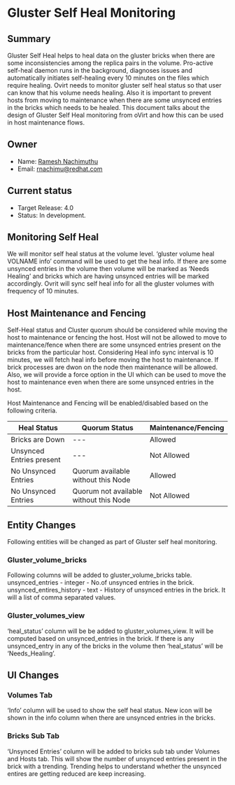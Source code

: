 # Gluster Self Heal Monitoring

## Summary

Gluster Self Heal helps to heal data on the gluster bricks when there are some inconsistencies among the replica pairs in the volume. Pro-active self-heal daemon runs in the background, diagnoses issues and automatically initiates self-healing every 10 minutes on the files which require healing. Ovirt needs to monitor gluster self heal status so that user can know that his volume needs healing. Also it is important to prevent hosts from moving to maintenance when there are some unsynced entries in the bricks which needs to be healed. This document talks about the design of Gluster Self Heal monitoring from oVirt and how this can be used in host maintenance flows.

## Owner

*   Name: [Ramesh Nachimuthu](User:rnachimu)
*   Email: <rnachimu@redhat.com>

## Current status
*   Target Release: 4.0
*   Status: In development.

## Monitoring Self Heal
We will monitor self heal status at the volume level. ‘gluster volume heal VOLNAME info’ command will be used to get the heal info. If there are some unsynced entries in the volume then volume will be marked as ‘Needs Healing’ and bricks which are having unsynced entries will be marked accordingly. Ovrit will sync self heal info for all the gluster volumes with frequency of 10 minutes.

## Host Maintenance and Fencing
Self-Heal status and Cluster quorum should be considered while moving the host to maintenance or fencing the host. Host will not be allowed to move to maintenance/fence when there are some unsynced entries present on the bricks from the particular host. Considering Heal info sync interval is 10 minutes, we will fetch heal info before moving the host to maintenance. If brick processes are dwon on the node then maintenance will be allowed. Also, we will provide a force option in the UI which can be used to move the host to maintenance even when there are some unsynced entries in the host. 

Host Maintenance and Fencing will be enabled/disabled based on the following criteria.

| Heal Status | Quorum Status | Maintenance/Fencing |
| --- | --- | --- |
| Bricks are Down | --- | Allowed |
| Unsynced Entries present | --- | Not Allowed |
| No Unsynced Entries | Quorum available without this Node | Allowed |
| No Unsynced Entries | Quorum not available without this Node | Not Allowed |

## Entity Changes
Following entities will be changed as part of Gluster self heal monitoring.

### Gluster_volume_bricks
  Following columns will be added to gluster_volume_bricks table.
  unsynced_entries  - integer - No.of unsynced entries in the brick.
  unsynced_entires_history - text - History of unsynced entries in the brick. It will a list of comma separated values.
  
### Gluster_volumes_view
‘heal_status’ column will be be added to gluster_volumes_view. It will be computed based on unsynced_entries in the brick. If there is any unsynced_entry in any of the bricks in the volume then ‘heal_status’ will be ‘Needs_Healing’.

## UI Changes

### Volumes Tab
‘Info’ column will be used to show the self heal status. New icon will be shown in the info column when there are unsynced entries in the bricks.

### Bricks Sub Tab
‘Unsynced Entries’ column will be added to bricks sub tab under Volumes and Hosts tab. This will show the number of unsynced entries present in the brick with a trending. Trending helps to understand whether the unsynced entires are getting reduced are keep increasing.
